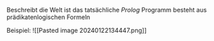 Beschreibt die Welt
ist das tatsächliche _Prolog_ Programm
besteht aus prädikatenlogischen Formeln

Beispiel:
![[Pasted image 20240122134447.png]]